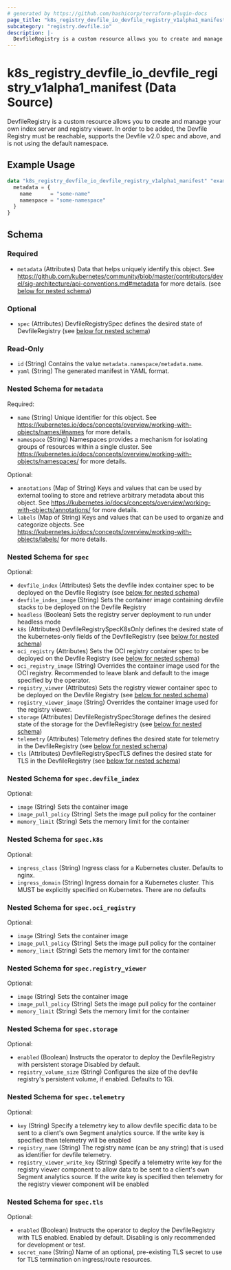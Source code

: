 ```yaml
---
# generated by https://github.com/hashicorp/terraform-plugin-docs
page_title: "k8s_registry_devfile_io_devfile_registry_v1alpha1_manifest Data Source - terraform-provider-k8s"
subcategory: "registry.devfile.io"
description: |-
  DevfileRegistry is a custom resource allows you to create and manage your own index server and registry viewer. In order to be added, the Devfile Registry must be reachable, supports the Devfile v2.0 spec and above, and is not using the default namespace.
---
```


# k8s_registry_devfile_io_devfile_registry_v1alpha1_manifest (Data Source)

DevfileRegistry is a custom resource allows you to create and manage your own index server and registry viewer. In order to be added, the Devfile Registry must be reachable, supports the Devfile v2.0 spec and above, and is not using the default namespace.

## Example Usage

```terraform
data "k8s_registry_devfile_io_devfile_registry_v1alpha1_manifest" "example" {
  metadata = {
    name      = "some-name"
    namespace = "some-namespace"
  }
}
```

<!-- schema generated by tfplugindocs -->
## Schema

### Required

- `metadata` (Attributes) Data that helps uniquely identify this object. See https://github.com/kubernetes/community/blob/master/contributors/devel/sig-architecture/api-conventions.md#metadata for more details. (see [below for nested schema](#nestedatt--metadata))

### Optional

- `spec` (Attributes) DevfileRegistrySpec defines the desired state of DevfileRegistry (see [below for nested schema](#nestedatt--spec))

### Read-Only

- `id` (String) Contains the value `metadata.namespace/metadata.name`.
- `yaml` (String) The generated manifest in YAML format.

<a id="nestedatt--metadata"></a>
### Nested Schema for `metadata`

Required:

- `name` (String) Unique identifier for this object. See https://kubernetes.io/docs/concepts/overview/working-with-objects/names/#names for more details.
- `namespace` (String) Namespaces provides a mechanism for isolating groups of resources within a single cluster. See https://kubernetes.io/docs/concepts/overview/working-with-objects/namespaces/ for more details.

Optional:

- `annotations` (Map of String) Keys and values that can be used by external tooling to store and retrieve arbitrary metadata about this object. See https://kubernetes.io/docs/concepts/overview/working-with-objects/annotations/ for more details.
- `labels` (Map of String) Keys and values that can be used to organize and categorize objects. See https://kubernetes.io/docs/concepts/overview/working-with-objects/labels/ for more details.


<a id="nestedatt--spec"></a>
### Nested Schema for `spec`

Optional:

- `devfile_index` (Attributes) Sets the devfile index container spec to be deployed on the Devfile Registry (see [below for nested schema](#nestedatt--spec--devfile_index))
- `devfile_index_image` (String) Sets the container image containing devfile stacks to be deployed on the Devfile Registry
- `headless` (Boolean) Sets the registry server deployment to run under headless mode
- `k8s` (Attributes) DevfileRegistrySpecK8sOnly defines the desired state of the kubernetes-only fields of the DevfileRegistry (see [below for nested schema](#nestedatt--spec--k8s))
- `oci_registry` (Attributes) Sets the OCI registry container spec to be deployed on the Devfile Registry (see [below for nested schema](#nestedatt--spec--oci_registry))
- `oci_registry_image` (String) Overrides the container image used for the OCI registry. Recommended to leave blank and default to the image specified by the operator.
- `registry_viewer` (Attributes) Sets the registry viewer container spec to be deployed on the Devfile Registry (see [below for nested schema](#nestedatt--spec--registry_viewer))
- `registry_viewer_image` (String) Overrides the container image used for the registry viewer.
- `storage` (Attributes) DevfileRegistrySpecStorage defines the desired state of the storage for the DevfileRegistry (see [below for nested schema](#nestedatt--spec--storage))
- `telemetry` (Attributes) Telemetry defines the desired state for telemetry in the DevfileRegistry (see [below for nested schema](#nestedatt--spec--telemetry))
- `tls` (Attributes) DevfileRegistrySpecTLS defines the desired state for TLS in the DevfileRegistry (see [below for nested schema](#nestedatt--spec--tls))

<a id="nestedatt--spec--devfile_index"></a>
### Nested Schema for `spec.devfile_index`

Optional:

- `image` (String) Sets the container image
- `image_pull_policy` (String) Sets the image pull policy for the container
- `memory_limit` (String) Sets the memory limit for the container


<a id="nestedatt--spec--k8s"></a>
### Nested Schema for `spec.k8s`

Optional:

- `ingress_class` (String) Ingress class for a Kubernetes cluster. Defaults to nginx.
- `ingress_domain` (String) Ingress domain for a Kubernetes cluster. This MUST be explicitly specified on Kubernetes. There are no defaults


<a id="nestedatt--spec--oci_registry"></a>
### Nested Schema for `spec.oci_registry`

Optional:

- `image` (String) Sets the container image
- `image_pull_policy` (String) Sets the image pull policy for the container
- `memory_limit` (String) Sets the memory limit for the container


<a id="nestedatt--spec--registry_viewer"></a>
### Nested Schema for `spec.registry_viewer`

Optional:

- `image` (String) Sets the container image
- `image_pull_policy` (String) Sets the image pull policy for the container
- `memory_limit` (String) Sets the memory limit for the container


<a id="nestedatt--spec--storage"></a>
### Nested Schema for `spec.storage`

Optional:

- `enabled` (Boolean) Instructs the operator to deploy the DevfileRegistry with persistent storage Disabled by default.
- `registry_volume_size` (String) Configures the size of the devfile registry's persistent volume, if enabled. Defaults to 1Gi.


<a id="nestedatt--spec--telemetry"></a>
### Nested Schema for `spec.telemetry`

Optional:

- `key` (String) Specify a telemetry key to allow devfile specific data to be sent to a client's own Segment analytics source. If the write key is specified then telemetry will be enabled
- `registry_name` (String) The registry name (can be any string) that is used as identifier for devfile telemetry.
- `registry_viewer_write_key` (String) Specify a telemetry write key for the registry viewer component to allow data to be sent to a client's own Segment analytics source. If the write key is specified then telemetry for the registry viewer component will be enabled


<a id="nestedatt--spec--tls"></a>
### Nested Schema for `spec.tls`

Optional:

- `enabled` (Boolean) Instructs the operator to deploy the DevfileRegistry with TLS enabled. Enabled by default. Disabling is only recommended for development or test.
- `secret_name` (String) Name of an optional, pre-existing TLS secret to use for TLS termination on ingress/route resources.

